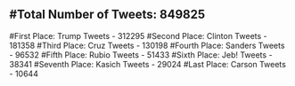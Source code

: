 #Total Number of Tweets: 849825 
---
#First Place: Trump Tweets - 312295
#Second Place: Clinton Tweets - 181358
#Third Place: Cruz Tweets - 130198
#Fourth Place: Sanders Tweets - 96532
#Fifth Place: Rubio Tweets - 51433
#Sixth Place: Jeb! Tweets - 38341
#Seventh Place: Kasich Tweets - 29024
#Last Place: Carson Tweets - 10644
